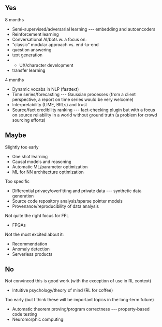 ## Yes

8 months
- Semi-supervised/adversarial learning --- embedding and autoencoders
- Reinforcement learning
- Conversational AI/bots w. a focus on:
 - "classic" modular approach vs. end-to-end
 - question answering
 - text generation
 - + UX/character development
- transfer learning


4 months
- Dynamic vocabs in NLP (fasttext)
- Time series/forecasting --- Gaussian processes (from a client perspective, a
report on time series would be very welcome)
- Interpretability (LIME, BRLs) and trust
- Source/fact credibility ranking --- fact-checking plugin but with a focus on
source reliability in a world without ground truth (a problem for crowd
sourcing efforts)

## Maybe

Slightly too early
- One shot learning
- Causal models and reasoning
- Automatic ML/parameter optimization
- ML for NN architecture optimization

Too specific
- Differential privacy/overfitting and private data --- synthetic data generation
- Source code repository analysis/sparse pointer models
- Provenance/reproducibility of data analysis

Not quite the right focus for FFL
- FPGAs

Not the most excited about it:
- Recommendation
- Anomaly detection
- Serverless products

## No

Not convinced this is good work (with the exception of use in RL context)
- Intuitive psychology/theory of mind (RL for coffee)

Too early (but I think these will be important topics in the long-term future)
- Automatic theorem proving/program correctness --- property-based code testing
- Neuromorphic computing
